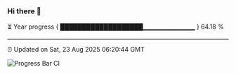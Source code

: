 ### Hi there 👋

⏳ Year progress { ███████████████████▁▁▁▁▁▁▁▁▁▁▁ } 64.18 %

---

⏰ Updated on Sat, 23 Aug 2025 06:20:44 GMT

![Progress Bar CI](https://github.com/liununu/liununu/workflows/Progress%20Bar%20CI/badge.svg)
